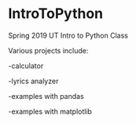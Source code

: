 # IntroToPython
Spring 2019 UT Intro to Python Class

Various projects include:

-calculator

-lyrics analyzer

-examples with pandas

-examples with matplotlib
